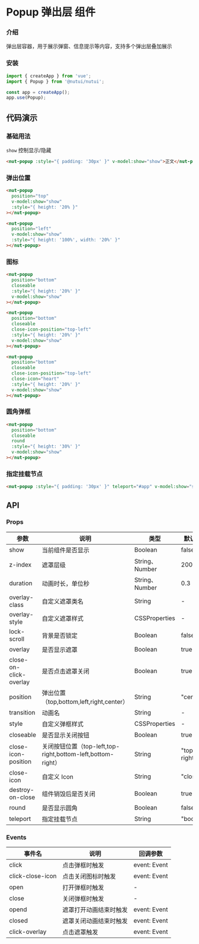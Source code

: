 # Popup 弹出层 组件

### 介绍

弹出层容器，用于展示弹窗、信息提示等内容，支持多个弹出层叠加展示

### 安装

```javascript
import { createApp } from 'vue';
import { Popup } from '@nutui/nutui';

const app = createApp();
app.use(Popup);
```

## 代码演示

### 基础用法

`show` 控制显示/隐藏

```html
<nut-popup :style="{ padding: '30px' }" v-model:show="show">正文</nut-popup>
```

### 弹出位置

```html
<nut-popup
  position="top"
  v-model:show="show"
  :style="{ height: '20% }"
></nut-popup>

<nut-popup
  position="left"
  v-model:show="show"
  :style="{ height: '100%', width: '20%' }"
></nut-popup>
```

### 图标

```html
<nut-popup
  position="bottom"
  closeable
  :style="{ height: '20%' }"
  v-model:show="show"
></nut-popup>

<nut-popup
  position="bottom"
  closeable
  close-icon-position="top-left"
  :style="{ height: '20%' }"
  v-model:show="show"
></nut-popup>

<nut-popup
  position="bottom"
  closeable
  close-icon-position="top-left"
  close-icon="heart"
  :style="{ height: '20%' }"
  v-model:show="show"
></nut-popup>
```

### 圆角弹框

```html
<nut-popup
  position="bottom"
  closeable
  round
  :style="{ height: '30%' }"
  v-model:show="show"
></nut-popup>
```

### 指定挂载节点

```html
<nut-popup :style="{ padding: '30px' }" teleport="#app" v-model:show="show">app</nut-popup
```

## API

### Props

| 参数                   | 说明                                                        | 类型           | 默认值      |
| ---------------------- | ----------------------------------------------------------- | -------------- | ----------- |
| show                   | 当前组件是否显示                                            | Boolean        | false       |
| z-index                | 遮罩层级                                                    | String、Number | 2000        |
| duration               | 动画时长，单位秒                                            | String、Number | 0.3         |
| overlay-class          | 自定义遮罩类名                                              | String         | -           |
| overlay-style          | 自定义遮罩样式                                              | CSSProperties  | -           |
| lock-scroll            | 背景是否锁定                                                | Boolean        | false       |
| overlay                | 是否显示遮罩                                                | Boolean        | true        |
| close-on-click-overlay | 是否点击遮罩关闭                                            | Boolean        | true        |
| position               | 弹出位置（top,bottom,left,right,center）                    | String         | "center"    |
| transition             | 动画名                                                      | String         | -           |
| style                  | 自定义弹框样式                                              | CSSProperties  | -           |
| closeable              | 是否显示关闭按钮                                            | Boolean        | true        |
| close-icon-position    | 关闭按钮位置（top-left,top-right,bottom-left,bottom-right） | String         | "top-right" |
| close-icon             | 自定义 Icon                                                 | String         | "close"     |
| destroy-on-close       | 组件销毁后是否关闭                                          | Boolean        | true        |
| round                  | 是否显示圆角                                                | Boolean        | false       |
| teleport               | 指定挂载节点                                                | String         | "body"      |

### Events

| 事件名           | 说明                   | 回调参数     |
| ---------------- | ---------------------- | ------------ |
| click            | 点击弹框时触发         | event: Event |
| click-close-icon | 点击关闭图标时触发     | event: Event |
| open             | 打开弹框时触发         | -            |
| close            | 关闭弹框时触发         | -            |
| opend            | 遮罩打开动画结束时触发 | event: Event |
| closed           | 遮罩关闭动画结束时触发 | event: Event |
| click-overlay    | 点击遮罩触发           | event: Event |
